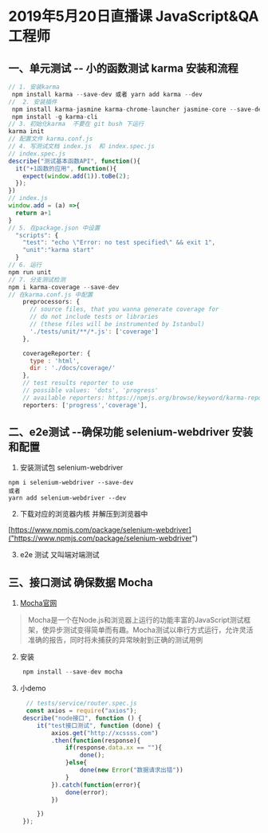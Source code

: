 # 2019年5月20日直播课 JavaScript&QA工程师

## 一、单元测试 -- 小的函数测试 karma 安装和流程
```js
// 1. 安装karma
 npm install karma --save-dev 或者 yarn add karma --dev
//  2. 安装插件
 npm install karma-jasmine karma-chrome-launcher jasmine-core --save-dev
 npm install -g karma-cli
// 3. 初始化karma  不要在 git bush 下运行 
karma init 
// 配置文件 karma.conf.js 
// 4. 写测试文档 index.js  和 index.spec.js
// index.spec.js
describe("测试基本函数API", function(){
  it("+1函数的应用", function(){
    expect(window.add(1)).toBe(2);
  });
})
// index.js
window.add = (a) =>{
  return a+1
}
// 5. 在package.json 中设置
  "scripts": {
    "test": "echo \"Error: no test specified\" && exit 1",
    "unit":"karma start"
  }
// 6. 运行
npm run unit
// 7. 分支测试检测 
npm i karma-coverage --save-dev
// 在karma.conf.js 中配置 
    preprocessors: {
      // source files, that you wanna generate coverage for
      // do not include tests or libraries
      // (these files will be instrumented by Istanbul)
      './tests/unit/**/*.js': ['coverage']
    },

    coverageReporter: {
      type : 'html',
      dir : './docs/coverage/'
    },
    // test results reporter to use
    // possible values: 'dots', 'progress'
    // available reporters: https://npmjs.org/browse/keyword/karma-reporter
    reporters: ['progress','coverage'],
```
## 二、e2e测试 --确保功能 selenium-webdriver 安装和配置
1. 安装测试包 selenium-webdriver
```
npm i selenium-webdriver --save-dev
或者
yarn add selenium-webdriver --dev
```
2. 下载对应的浏览器内核 并解压到浏览器中

[https://www.npmjs.com/package/selenium-webdriver]("https://www.npmjs.com/package/selenium-webdriver")

3.  e2e 测试 又叫端对端测试

## 三、接口测试 确保数据 Mocha 
1.  [Mocha官网]("https://mochajs.org/")
> Mocha是一个在Node.js和浏览器上运行的功能丰富的JavaScript测试框架，使异步测试变得简单而有趣。Mocha测试以串行方式运行，允许灵活准确的报告，同时将未捕获的异常映射到正确的测试用例

2. 安装

```javascript
    npm install --save-dev mocha
```
3. 小demo
```javascript
     // tests/service/router.spec.js
     const axios = require("axios");
    describe("node接口", function () {
        it("test接口测试", function (done) {
            axios.get("http://xcssss.com")
            .then(function(response){
                if(response.data.xx == ""){
                    done();
                }else{
                    done(new Error("数据请求出错"))
                }
            }).catch(function(error){
                done(error);
            })

        })
    });
```